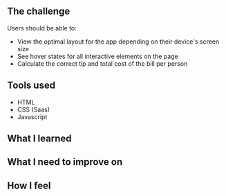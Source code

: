 ## The challenge

Users should be able to:

- View the optimal layout for the app depending on their device's screen size
- See hover states for all interactive elements on the page
- Calculate the correct tip and total cost of the bill per person


## Tools used

- HTML
- CSS (Saas)
- Javascript

## What I learned

## What I need to improve on

## How I feel
